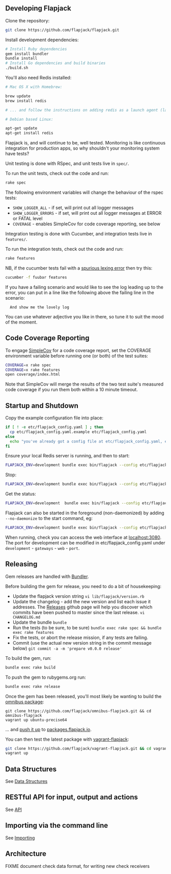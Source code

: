 Developing Flapjack
-------------------

Clone the repository:

```bash
git clone https://github.com/flapjack/flapjack.git
```

Install development dependencies:

```bash
# Install Ruby dependencies
gem install bundler
bundle install
# Install Go dependencies and build binaries
./build.sh
```

You'll also need Redis installed:

```bash
# Mac OS X with Homebrew:

brew update
brew install redis

# ... and follow the instructions on adding redis as a launch agent (launchctl load etc)

# Debian based Linux:

apt-get update
apt-get install redis
```

Flapjack is, and will continue to be, well tested. Monitoring is like continuous
integration for production apps, so why shouldn't your monitoring system have tests?

Unit testing is done with RSpec, and unit tests live in `spec/`.

To run the unit tests, check out the code and run:

```bash
rake spec
```

The following environment variables will change the behaviour of the rspec tests:

- `SHOW_LOGGER_ALL` - if set, will print out all logger messages
- `SHOW_LOGGER_ERRORS` - if set, will print out all logger messages at ERROR or FATAL level
- `COVERAGE` - enables SimpleCov for code coverage reporting, see below

Integration testing is done with Cucumber, and integration tests live in `features/`.

To run the integration tests, check out the code and run:

```bash
rake features
```

NB, if the cucumber tests fail with a [spurious lexing error](https://github.com/cucumber/gherkin/issues/182) then try this:

```bash
cucumber -f fuubar features
```

If you have a failing scenario and would like to see the log leading up to the error, you can put in a line like the following above the failing line in the scenario:

```gherkin
  And show me the lovely log
```

You can use whatever adjective you like in there, so tune it to suit the mood of the moment.

Code Coverage Reporting
-----------------------

To engage [SimpleCov](https://github.com/colszowka/simplecov) for a code coverage report, set the COVERAGE environment variable before running one (or both) of the test suites:

```bash
COVERAGE=x rake spec
COVERAGE=x rake features
open coverage/index.html
```

Note that SimpleCov will merge the results of the two test suite's measured code coverage if you run them both within a 10 minute timeout.

Startup and Shutdown
--------------------
Copy the example configuration file into place:

```bash
if [ ! -e etc/flapjack_config.yaml ] ; then
  cp etc/flapjack_config.yaml.example etc/flapjack_config.yaml
else
  echo "you've already got a config file at etc/flapjack_config.yaml, exiting"
fi
```

Ensure your local Redis server is running, and then to start:

```bash
FLAPJACK_ENV=development bundle exec bin/flapjack --config etc/flapjack_config.yaml server start
```
Stop:

```bash
FLAPJACK_ENV=development bundle exec bin/flapjack --config etc/flapjack_config.yaml
```

Get the status:

```bash
FLAPJACK_ENV=development  bundle exec bin/flapjack --config etc/flapjack_config.yaml server status
```

Flapjack can also be started in the foreground (non-daemonized) by adding `--no-daemonize` to the start command, eg:

```bash
FLAPJACK_ENV=development bundle exec bin/flapjack --config etc/flapjack_config.yaml server start --no-daemonize
```

When running, check you can access the web interface at [localhost:3080](http://localhost:3080/). The port for development can be modified in etc/flapjack_config.yaml under `development` - `gateways` - `web` - `port`.

Releasing
---------

Gem releases are handled with [Bundler](http://gembundler.com/rubygems.html).

Before building the gem for release, you need to do a bit of housekeeping:

- Update the flapjack version string
  `vi lib/flapjack/version.rb`
- Update the changelog - add the new version and list each issue it addresses. The [Releases](https://github.com/flapjack/flapjack/releases) github page will help you discover which commits have been pushed to master since the last release.
  `vi CHANGELOG.md`
- Update the bundle
  `bundle`
- Run the tests (to be sure, to be sure)
  `bundle exec rake spec && bundle exec rake features`
- Fix the tests, or abort the release mission, if any tests are failing.
- Commit (use the actual new version string in the commit message below)
  `git commit -a -m 'prepare v0.0.0 release'`

To build the gem, run:

```bash
bundle exec rake build
```

To push the gem to rubygems.org run:

```bash
bundle exec rake release
```

Once the gem has been released, you'll most likely be wanting to build the [omnibus package](https://github.com/flapjack/omnibus-flapjack/):

```
git clone https://github.com/flapjack/omnibus-flapjack.git && cd omnibus-flapjack
vagrant up ubuntu-precise64
```

... and [push it up](https://github.com/flapjack/omnibus-flapjack/#updating-the-debian-package-repo-ubuntu-precise-only-at-present) to [packages.flapjack.io](http://packages.flapjack.io).

You can then test the latest package with [vagrant-flapjack](https://github.com/flapjack/vagrant-flapjack):
```bash
git clone https://github.com/flapjack/vagrant-flapjack.git && cd vagrant-flapjack
vagrant up
```

Data Structures
---------------
See [Data Structures](../DATA_STRUCTURES)

RESTful API for input, output and actions
-----------------------------------------
See [API](../../jsonapi)

Importing via the command line
------------------------------
See [Importing](../../usage/IMPORTING)

Architecture
------------

FIXME document check data format, for writing new check receivers
